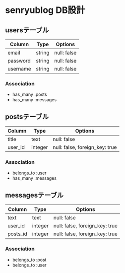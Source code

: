 # senryublog DB設計
## usersテーブル
|Column|Type|Options|
|------|----|-------|
|email|string|null: false|
|password|string|null: false|
|username|string|null: false|
### Association
- has_many :posts
- has_many :messages

## postsテーブル
|Column|Type|Options|
|------|----|-------|
|title|text|null: false|
|user_id|integer|null: false, foreign_key: true|
### Association
- belongs_to :user
- has_many :messages

## messagesテーブル
|Column|Type|Options|
|------|----|-------|
|text|text|null: false|
|user_id|integer|null: false, foreign_key: true|
|posts_id|integer|null: false, foreign_key: true|
### Association
- belongs_to :post
- belongs_to :user